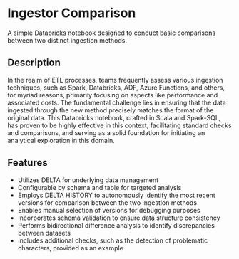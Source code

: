 # Ingestor Comparison

A simple Databricks notebook designed to conduct basic comparisons between two distinct ingestion methods.

## Description

In the realm of ETL processes, teams frequently assess various ingestion techniques, such as Spark, Databricks, ADF, Azure Functions, and others, for myriad reasons, primarily focusing on aspects like performance and associated costs. The fundamental challenge lies in ensuring that the data ingested through the new method precisely matches the format of the original data. This Databricks notebook, crafted in Scala and Spark-SQL, has proven to be highly effective in this context, facilitating standard checks and comparisons, and serving as a solid foundation for initiating an analytical exploration in this domain.

## Features

- Utilizes DELTA for underlying data management
- Configurable by schema and table for targeted analysis
- Employs DELTA HISTORY to autonomously identify the most recent versions for comparison between the two ingestion methods
- Enables manual selection of versions for debugging purposes
- Incorporates schema validation to ensure data structure consistency
- Performs bidirectional difference analysis to identify discrepancies between datasets
- Includes additional checks, such as the detection of problematic characters, provided as an example
